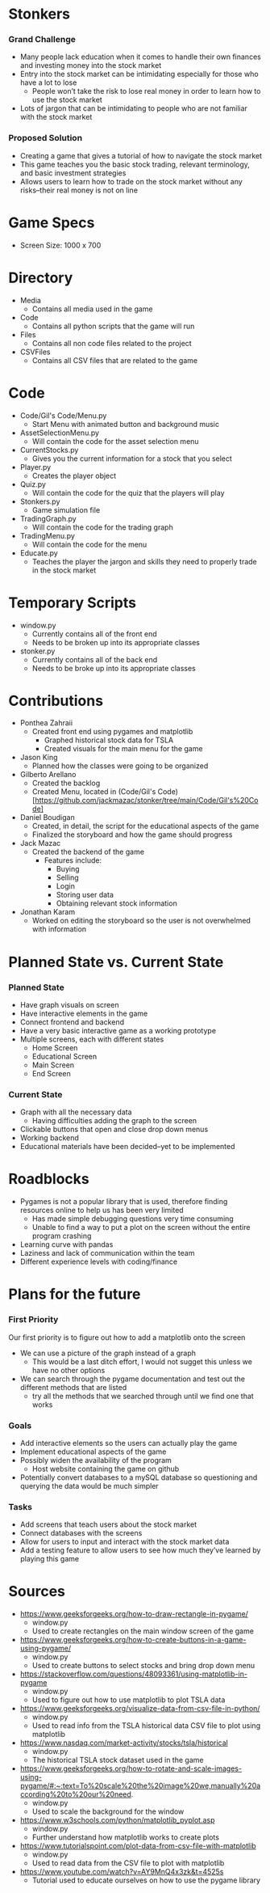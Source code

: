 # Stonkers

### Grand Challenge

- Many people lack education when it comes to handle their own finances and investing money into the stock market
- Entry into the stock market can be intimidating especially for those who have a lot to lose
  - People won’t take the risk to lose real money in order to learn how to use the stock market
- Lots of jargon that can be intimidating to people who are not familiar with the stock market

### Proposed Solution

- Creating a game that gives a tutorial of how to navigate the stock market
- This game teaches you the basic stock trading, relevant terminology, and basic investment strategies
- Allows users to learn how to trade on the stock market without any risks–their real money is not on line

# Game Specs

- Screen Size: 1000 x 700

# Directory

- Media
  - Contains all media used in the game
- Code
  - Contains all python scripts that the game will run
- Files
  - Contains all non code files related to the project
- CSVFiles
  - Contains all CSV files that are related to the game

# Code

- Code/Gil's Code/Menu.py
    - Start Menu with animated button and background music
- AssetSelectionMenu.py
  - Will contain the code for the asset selection menu
- CurrentStocks.py
  - Gives you the current information for a stock that you select
- Player.py
  - Creates the player object
- Quiz.py
  - Will contain the code for the quiz that the players will play
- Stonkers.py
  - Game simulation file
- TradingGraph.py
  - Will contain the code for the trading graph
- TradingMenu.py
  - Will contain the code for the menu
- Educate.py
  - Teaches the player the jargon and skills they need to properly trade in the stock market

# Temporary Scripts

- window.py
  - Currently contains all of the front end
  - Needs to be broken up into its appropriate classes
- stonker.py
  - Currently contains all of the back end
  - Needs to be broke up into its appropriate classes

# Contributions

- Ponthea Zahraii
  - Created front end using pygames and matplotlib
    - Graphed historical stock data for TSLA
    - Created visuals for the main menu for the game
- Jason King
  - Planned how the classes were going to be organized
- Gilberto Arellano
  - Created the backlog
  - Created Menu, located in (Code/Gil's Code)[https://github.com/jackmazac/stonker/tree/main/Code/Gil's%20Code]
- Daniel Boudigan
  - Created, in detail, the script for the educational aspects of the game
  - Finalized the storyboard and how the game should progress
- Jack Mazac
  - Created the backend of the game
    - Features include:
      - Buying
      - Selling
      - Login
      - Storing user data
      - Obtaining relevant stock information
- Jonathan Karam
  - Worked on editing the storyboard so the user is not overwhelmed with information

# Planned State vs. Current State

### Planned State

- Have graph visuals on screen
- Have interactive elements in the game
- Connect frontend and backend
- Have a very basic interactive game as a working prototype
- Multiple screens, each with different states
  - Home Screen
  - Educational Screen
  - Main Screen
  - End Screen

### Current State

- Graph with all the necessary data
  - Having difficulties adding the graph to the screen
- Clickable buttons that open and close drop down menus
- Working backend
- Educational materials have been decided–yet to be implemented

# Roadblocks

- Pygames is not a popular library that is used, therefore finding resources online to help us has been very limited
  - Has made simple debugging questions very time consuming
  - Unable to find a way to put a plot on the screen without the entire program crashing
- Learning curve with pandas
- Laziness and lack of communication within the team
- Different experience levels with coding/finance

# Plans for the future

### First Priority

Our first priority is to figure out how to add a matplotlib onto the screen

- We can use a picture of the graph instead of a graph
  - This would be a last ditch effort, I would not sugget this unless we have no other options
- We can search through the pygame documentation and test out the different methods that are listed
  - try all the methods that we searched through until we find one that works

### Goals

- Add interactive elements so the users can actually play the game
- Implement educational aspects of the game
- Possibly widen the availability of the program
  - Host website containing the game on github
- Potentially convert databases to a mySQL database so questioning and querying the data would be much simpler

### Tasks

- Add screens that teach users about the stock market
- Connect databases with the screens
- Allow for users to input and interact with the stock market data
- Add a testing feature to allow users to see how much they’ve learned by playing this game

# Sources

- https://www.geeksforgeeks.org/how-to-draw-rectangle-in-pygame/
  - window.py
  - Used to create rectangles on the main window screen of the game
- https://www.geeksforgeeks.org/how-to-create-buttons-in-a-game-using-pygame/
  - window.py
  - Used to create buttons to select stocks and bring drop down menu
- https://stackoverflow.com/questions/48093361/using-matplotlib-in-pygame
  - window.py
  - Used to figure out how to use matplotlib to plot TSLA data
- https://www.geeksforgeeks.org/visualize-data-from-csv-file-in-python/
  - window.py
  - Used to read info from the TSLA historical data CSV file to plot using matplotlib
- https://www.nasdaq.com/market-activity/stocks/tsla/historical
  - window.py
  - The historical TSLA stock dataset used in the game
- https://www.geeksforgeeks.org/how-to-rotate-and-scale-images-using-pygame/#:~:text=To%20scale%20the%20image%20we,manually%20according%20to%20our%20need.
  - window.py
  - Used to scale the background for the window
- https://www.w3schools.com/python/matplotlib_pyplot.asp
  - window.py
  - Further understand how matplotlib works to create plots
- https://www.tutorialspoint.com/plot-data-from-csv-file-with-matplotlib
  - window.py
  - Used to read data from the CSV file to plot with matplotlib
- https://www.youtube.com/watch?v=AY9MnQ4x3zk&t=4525s
  - Tutorial used to educate ourselves on how to use the pygame library
